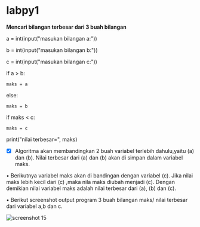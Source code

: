 # labpy1
**Mencari bilangan terbesar dari 3 buah bilangan**


a = int(input("masukan bilangan a:"))

b = int(input("masukan bilangan b:"))

c = int(input("masukan bilangan c:"))

if a > b:
   
    maks = a

else:
   
    maks = b

if maks < c:
   
    maks = c

print("nilai terbesar=", maks)



- [x] Algoritma akan membandingkan 2 buah variabel terlebih dahulu,yaitu (a) dan (b). Nilai terbesar dari (a) dan (b) akan di simpan dalam variabel maks.

•	Berikutnya variabel maks akan di bandingan dengan variabel (c). Jika nilai maks lebih kecil dari (c) ,maka nila maks diubah menjadi (c). 
Dengan demikian nilai variabel maks adalah nilai terbesar dari (a), (b) dan (c).


•	Berikut screenshot output program 3 buah bilangan maks/ nilai terbesar dari variabel a,b dan c.


![screenshot 15](https://user-images.githubusercontent.com/46512724/52468381-2cae2600-2bbb-11e9-8971-2a4d88a95eb0.png)

